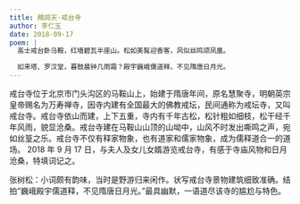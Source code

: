 ```yaml
---
title: 鷓鸪天·戒台寺
author: 李仁玉
date: 2018-09-17
poem: |
  高士戒台卧马鞍，红墙碧瓦半座山。松如美髯迎香客，风似丝鸣颂凤凰。

  如来塔、罗汉堂，暮鼓晨钟几雨霜？殿宇巍峨儒道释，不见隋唐日月光。
---
```


戒台寺位于北京市门头沟区的马鞍山上，始建于隋唐年间，原名慧聚寺，明朝英宗皇帝赐名为万寿禅寺，因寺内建有全国最大的佛教戒坛，民间通称为戒坛寺，又叫戒台寺。戒台寺依山而建，上下五重，寺内有千年古松，松针粗如细枝，松干经千年风雨，貌显沧桑。戒台寺建在马鞍山山顶的山坳中，山风不时发出嘶鸣之声，宛如丝篁之乐。戒台寺不仅有释家物象，也有道家和儒家物象，成为儒释道合一的道场。 2018 年 9 月 17 日，与夫人及女儿女婿游览戒台寺，有感于寺庙风物和日月沧桑，特填词记之。

张树松：小词颇有韵味，当时是野游归来闲作。状写戒台寺景物建筑细致准确。结拍“巍峨殿宇儒道释，不见隋唐日月光。”最具幽默，一语道尽该寺的尴尬与特色。
